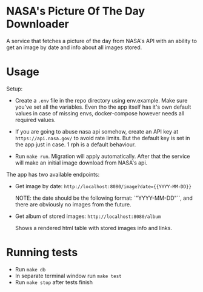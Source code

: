 # NASA's Picture Of The Day Downloader

A service that fetches a picture of the day from NASA's API with an ability to get an image by date and info about all images stored.

# Usage

Setup: 

- Create a `.env` file in the repo directory using env.example. Make sure you've set all the variables. Even tho the app itself has it's own default values in case of missing envs, docker-compose however needs all required values.

- If you are going to abuse nasa api somehow, create an API key at `https://api.nasa.gov/` to avoid rate limits. But the default key is set in the app just in case. 1 rph is a default behaviour.

- Run `make run`. Migration will apply automatically. After that the service will make an initial image download from NASA's api.

The app has two available endpoints:

- Get image by date:
    `http://localhost:8080/image?date={{YYYY-MM-DD}}`


    NOTE: the date should be the following format: `"YYYY-MM-DD"``, and there are obviously no images from the future.


- Get album of stored images:
    `http://localhost:8080/album`

    Shows a rendered html table with stored images info and links.

# Running tests

- Run `make db`
- In separate terminal window run `make test`
- Run `make stop` after tests finish

